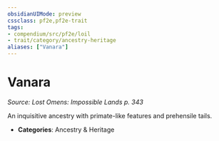 ```yaml
---
obsidianUIMode: preview
cssclass: pf2e,pf2e-trait
tags:
- compendium/src/pf2e/loil
- trait/category/ancestry-heritage
aliases: ["Vanara"]
---
```

# Vanara  
*Source: Lost Omens: Impossible Lands p. 343*  

An inquisitive ancestry with primate-like features and prehensile tails.

- **Categories**: Ancestry & Heritage